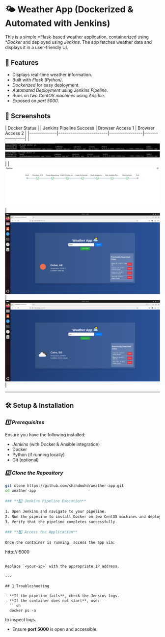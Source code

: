 # 🌤 Weather App (Dockerized & Automated with Jenkins)

This is a simple *Flask-based weather application, containerized using **Docker* and deployed using *Jenkins*. The app fetches weather data and displays it in a user-friendly UI.

## 🚀 Features
- Displays real-time weather information.
- Built with *Flask (Python)*.
- *Dockerized* for easy deployment.
- *Automated Deployment* using *Jenkins Pipeline*.
- Runs on *two CentOS machines* using *Ansible*.
- Exposed on *port 5000*.

## 📸 Screenshots
| Docker Status | | Jenkins Pipeline Success | Browser Access 1 | Browser Access 2 |
|--------------|-------------------------|-----------------|-----------------|
| ![Docker Containers](screenshots/docker-containers.png) | | ![Jenkins Success](screenshots/pipeline.png) | ![Website 1](screenshots/1st-browser-access.png) | ![Website 2](screenshots/2nd-browser-access.png) |

---

## 🛠 Setup & Installation

### *1️⃣ Prerequisites*
Ensure you have the following installed:
- *Jenkins* (with Docker & Ansible integration)
- Docker  
- Python (if running locally)  
- Git (optional)

### *2️⃣ Clone the Repository*
```sh
git clone https://github.com/shahdmohd/weather-app.git
cd weather-app

### **3️⃣ Jenkins Pipeline Execution**

1. Open Jenkins and navigate to your pipeline.
2. Run the pipeline to install Docker on two CentOS machines and deploy the application.
3. Verify that the pipeline completes successfully.

### **5️⃣ Access the Application**

Once the container is running, access the app via:

```
http://<your-ip>:5000
```

Replace `<your-ip>` with the appropriate IP address.

---

## 🔧 Troubleshooting

- **If the pipeline fails**, check the Jenkins logs.
- **If the container does not start**, use:
  ```sh
  docker ps -a
  ```
  to inspect logs.
- Ensure **port 5000** is open and accessible.
